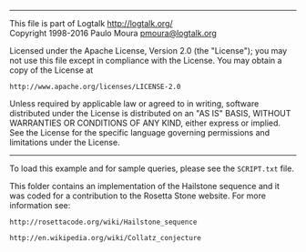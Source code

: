 ________________________________________________________________________

This file is part of Logtalk <http://logtalk.org/>  
Copyright 1998-2016 Paulo Moura <pmoura@logtalk.org>

Licensed under the Apache License, Version 2.0 (the "License");
you may not use this file except in compliance with the License.
You may obtain a copy of the License at

    http://www.apache.org/licenses/LICENSE-2.0

Unless required by applicable law or agreed to in writing, software
distributed under the License is distributed on an "AS IS" BASIS,
WITHOUT WARRANTIES OR CONDITIONS OF ANY KIND, either express or implied.
See the License for the specific language governing permissions and
limitations under the License.
________________________________________________________________________


To load this example and for sample queries, please see the `SCRIPT.txt` file.

This folder contains an implementation of the Hailstone sequence and it was
coded for a contribution to the Rosetta Stone website. For more information
see:

	http://rosettacode.org/wiki/Hailstone_sequence

	http://en.wikipedia.org/wiki/Collatz_conjecture
